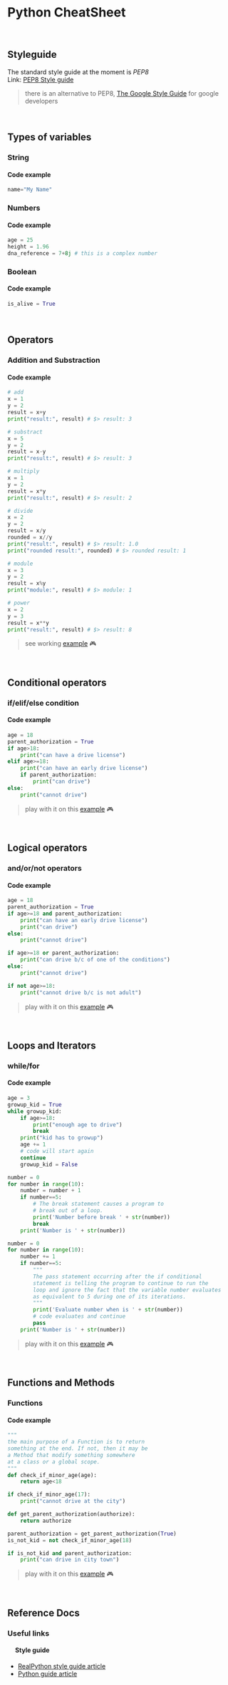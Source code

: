 # Python CheatSheet

<br>

## **Styleguide**
The standard style guide at the moment is *PEP8*  
Link: [PEP8 Style guide](https://www.python.org/dev/peps/pep-0008/)
> there is an alternative to PEP8, [The Google Style Guide](https://github.com/google/styleguide/blob/gh-pages/pyguide.md) for google developers

<br>

## **Types of variables**
### String
#### Code example
```python
name="My Name"
```

### Numbers
#### Code example
```python
age = 25
height = 1.96
dna_reference = 7+8j # this is a complex number
```

### Boolean
#### Code example
```python
is_alive = True
```

<br>

## **Operators**
### Addition and Substraction
#### Code example
```python
# add
x = 1
y = 2
result = x+y
print("result:", result) # $> result: 3

# substract
x = 5
y = 2
result = x-y
print("result:", result) # $> result: 3

# multiply
x = 1
y = 2
result = x*y
print("result:", result) # $> result: 2

# divide
x = 2
y = 2
result = x/y
rounded = x//y
print("result:", result) # $> result: 1.0
print("rounded result:", rounded) # $> rounded result: 1

# module
x = 3
y = 2
result = x%y
print("module:", result) # $> module: 1

# power
x = 2
y = 3
result = x**y
print("result:", result) # $> result: 8
```
> see working [example](https://repl.it/@andrescabana86/python-operators) :video_game:

<br>

## **Conditional operators**
### if/elif/else condition
#### Code example
```python
age = 18
parent_authorization = True
if age>18:
    print("can have a drive license")
elif age>=18:
    print("can have an early drive license")
    if parent_authorization:
        print("can drive")
else:
    print("cannot drive")
```
> play with it on this [example](https://repl.it/@andrescabana86/python-conditional-operators) :video_game:

<br>

## **Logical operators**
### and/or/not operators
#### Code example
```python
age = 18
parent_authorization = True
if age>=18 and parent_authorization:
    print("can have an early drive license")
    print("can drive")
else:
    print("cannot drive")

if age>=18 or parent_authorization:
    print("can drive b/c of one of the conditions")
else:
    print("cannot drive")

if not age>=18:
    print("cannot drive b/c is not adult")
```
> play with it on this [example](https://repl.it/@andrescabana86/python-logical-operators) :video_game:

<br>

## **Loops and Iterators**
### while/for
#### Code example
```python
age = 3
growup_kid = True
while growup_kid:
    if age>=18:
        print("enough age to drive")
        break
    print("kid has to growup")
    age += 1
    # code will start again
    continue
    growup_kid = False

number = 0
for number in range(10):
    number = number + 1
    if number==5:
        # The break statement causes a program to 
        # break out of a loop.
        print('Number before break ' + str(number))
        break
    print('Number is ' + str(number))

number = 0
for number in range(10):
    number += 1
    if number==5:
        """
        The pass statement occurring after the if conditional 
        statement is telling the program to continue to run the 
        loop and ignore the fact that the variable number evaluates 
        as equivalent to 5 during one of its iterations.
        """
        print('Evaluate number when is ' + str(number))
        # code evaluates and continue
        pass
    print('Number is ' + str(number))
```
> play with it on this [example](https://repl.it/@andrescabana86/python-loops-and-iterators) :video_game:

<br>

## **Functions and Methods**
### Functions
#### Code example
```python
"""
the main purpose of a Function is to return
something at the end. If not, then it may be
a Method that modify something somewhere
at a class or a global scope.
"""
def check_if_minor_age(age):
    return age<18

if check_if_minor_age(17):
    print("cannot drive at the city")

def get_parent_authorization(authorize):
    return authorize

parent_authorization = get_parent_authorization(True)
is_not_kid = not check_if_minor_age(18)

if is_not_kid and parent_authorization:
    print("can drive in city town")
```
> play with it on this [example](https://repl.it/@andrescabana86/python-functions-and-methods) :video_game:

<br>

## **Reference Docs**
### Useful links
#### &ensp;&ensp; Style guide
* [RealPython style guide article](https://realpython.com/python-pep8/)
* [Python guide article](https://docs.python-guide.org/writing/style/)
